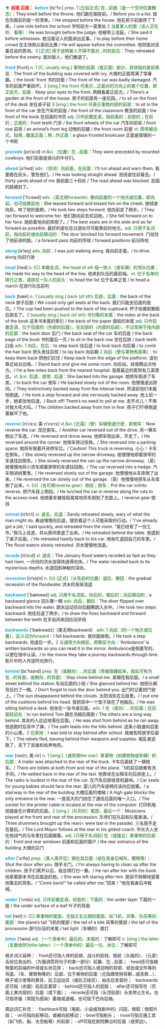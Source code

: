 ☀ <font color="red">**前面 后面：**</font>
<font color="sky blue">**before**</font> [bɪ'fɔ:] 
<font color="rgb(227, 108, 9)">prep. 1 [比较正式] 在…前面（是一个空间位置概念）：</font>They knelt before the throne. 他们跪在御座前。/ Before you is a list. 放在你面前的是一份清单。/ He stopped before the house. 他在房子前面停了下来。/ one mile before the school 学校前方一英里处 <font color="rgb(227, 108, 9)">2 当着某人的面（该人正在听、看等）：</font>He was brought before the judge. 他被带上法庭。/ She said it before witnesses. 她当着证人的面讲出这事。/ to play before their home crowd 在主场观众面前比赛 / He will appear before the committee. 他将面对该委员会的质询。<font color="rgb(227, 108, 9)">3 [正式] 用于说明某人不得不面对…时的反应：</font>They retreated before the enemy. 面对敌人，他们撤退了。

<font color="sky blue">**front**</font> [frʌnt] 
<font color="rgb(227, 108, 9)">n. 1 [C, usually sing.] 事物的前面（或正面）部分，具体指的是前表面：</font>The front of the building was covered with ivy. 大楼的正面爬满了常春藤。/ the book’ front 书的封面 / The front of the car was badly damaged. 汽车的前面严重损坏。<font color="rgb(227, 108, 9)">2 [sing.] the front 可表示…正面对的方向上的某个位置，即正前方，前面：</font>Keep your eyes to the front. 两眼看着正前方。/ There’s a garden at the front of the house. 房子的前面有一座花园。/ to sit on the front of the desk 坐在桌子前 <font color="rgb(227, 108, 9)">3 [sing.] the front 可表示事物内部的前部：</font>to sit in the front of the car 坐在汽车的前座 / the front of the classroom 教室的前面 / the front of the book 在前面的书页 <font color="rgb(227, 108, 9)">adj. 只作前置定语，指前面的；前部的；在前的；正面的：</font>front teeth 门牙 / the front wheels of the car 汽车的前轮 / front row 前排 / an animal’s front leg 动物的前腿 / the front room 前屋 <font color="rgb(227, 108, 9)">vt. 常用被动式，指用…覆盖正面；用…作正面：</font>a glass-fronted bookcase 正面是玻璃的一个书柜    
           
<font color="sky blue">**precede**</font> [prɪˈsi:d]
<font color="rgb(227, 108, 9)">vt.&vi.（位置）在…前面：</font>They were preceded by mounted cowboys. 他们前面是骑马的牛仔们。

<font color="sky blue">**ahead**</font> [ə'hed] 
<font color="rgb(227, 108, 9)">adv.（空间）向前面，在前面：</font>I’ll run ahead and warn them. 我要跑在前头，警告他们。/ He was looking straight ahead. 他径直往前看去。/ thirty yards ahead of me 我前面三十码处 / The road ahead was blocked. 前面的路被封了。 

<font color="sky blue">**forward**</font> ['fɔ:wəd] 
<font color="rgb(227, 108, 9)">adv.（英尤用forwards）朝向前面的一个地点或位置，即向前。也可指靠前地：</font>She leaned forward and kissed him on the cheek. 她倾身向前，吻了他的面颊。/ He took two steps forward. 他向前走了两步。/ They ran forward to welcome her. 他们跑向前去欢迎她。/ She fell forward on to her face. 她脸着地向前摔倒了。/ The best seats are in the aisle and as far forward as possible. 最好的座位在过道处尽可能靠前的地方。<font color="rgb(227, 108, 9)">adj. 只用于名词前，指向前的或向前移动的：</font>The door blocked his forward movement. 门挡住了他前进的路。/ a forward pass 向前的传球 / forward positions 前沿阵地

<font color="sky blue">**along**</font> [ə'lɒŋ] 
<font color="rgb(227, 108, 9)">adv. 向前：</font>I was just walking along. 我向前走着。/ to drive along 向前行驶

<font color="sky blue">**head**</font> [hed] 
<font color="rgb(227, 108, 9)">n. [C] 单数名词，the head of sth 指一排人（或车辆）的领头位置：</font>He made his way to the head of the line. 他来到队伍的最前端。<font color="rgb(227, 108, 9)">vt. 位于名单的排行之首，或排在一队人的前头：</font>to head the list 位于名单之首 / to head a march 在游行队伍前列

<font color="sky blue">**back**</font> [bæk] 
<font color="rgb(227, 108, 9)">n. 1 [usually sing.] back (of sth) 后部，后面：</font>the back of the neck 脖子后部 / We could only get seats at the back. 我们只能坐后面的座位。/ The cup had been pushed to the back of the cupboard. 杯子给推到橱柜后部去了。<font color="rgb(227, 108, 9)">2 [usually sing.] back (of sth) 书刊等的末尾：</font>the index at the back of the book 这本书末尾的索引 / the back of the paper 报纸的末尾 <font color="rgb(227, 108, 9)">adj. 只作前置定语，位于后面的（外部的后面），在后部的（内部的后部），不过常用于指内部的后部：</font>the back door 后门 / the back seat of the car 车的后座 / the back page of the book 书的最后一页 / to sit in the back row 坐在后排 / back teeth 臼齿 <font color="rgb(227, 108, 9)">adv. 1 向后，在后：</font>to step back 往后退 / to look back 向后看 / to comb the hair back 把头发往后梳 / to lay back 向后躺 <font color="rgb(227, 108, 9)">2 向后（使与某物有距离）：</font>to keep them back 把他们拦住 / Keep back from the edge of the platform. 请勿靠近站台边缘。/ Stand back and give me some room. 向后站，给我腾出点地方。/ I’m a few miles back from the nearest hospital. 我离最近的医院有几英里远。<font color="rgb(227, 108, 9)">vt.＆vi. 后退，或使…后退：</font>She backed into the garage. 她把车倒进了车库。/ to back the car 倒车 / He backed slowly out of the room. 他慢慢退出房间。/ They instinctively backed away from the intense heat. 热浪前他们本能地倒退。/ He took a step forward and she nervously backed away. 他上前一步，她紧张地后退。/ Back off! There’s no need to yell at me. 走开点儿！不用对我大吼大叫。/ The children backed away from him in fear. 孩子们吓得倒退着躲开了他。
        
<font color="sky blue">**reverse**</font> [rɪˈvɜ:s; 美 rɪˈvɜ:rs]
<font color="rgb(227, 108, 9)">vt.&vi. [尤英]（使）车辆倒退行驶，即倒车：</font>Now reverse the car. 现在倒车。/ Another car reversed out of the drive. 另一辆车倒出了车道。/ He reversed and drove away. 他把车倒出来，开走了。/ He reversed around the corner. 他倒车转过拐角。/ She reversed into a parking space. 她将车倒着开进停车位。/ Caution! This truck is reversing. 小心！卡车在倒车。/ She slowly reversed up the narrow driveway. 她慢慢地顺着狭窄的车道往回倒车。/ She slowly reversed the van up the narrow driveway.（英）她慢慢地将小货车顺着狭窄的车道往回倒。/ The car reversed into a hedge. 汽车倒进树篱里。/ He reversed slowly out of the garage. 他慢慢地从车库倒了出来。/ He reversed the car slowly out of the garage.（英）他慢慢地把车从车库倒了出来。<font color="rgb(227, 108, 9)">n. [U]（也可用reverse gear）倒挡；倒车：</font>Put the car in/into reverse. 把汽车挂上倒挡。/ He lurched the car in reverse along the ruts to the access road. 他顺着车辙摇摇晃晃地将车倒到了支路上。/ reverse gear 倒挡

<font color="sky blue">**retreat**</font> [rɪˈtri:t]
<font color="rgb(227, 108, 9)">vi. 退去、后退：</font>Sandy retreated slowly, wary of what the man might do. 桑迪慢慢向后退，提防着这个人可能采取的行动。/ 'I've already got a job,' I said quickly, and retreated from the room. “我已经有了一份工作。”我马上说道，并从房间里退了出来。/ He retreated behind the table. 他退到了桌子后面。/ He retreated hastily back to his car. 他匆忙退回自己的车里。/ The flood waters slowly retreated. 洪水慢慢地消退。
           
<font color="sky blue">**recede**</font> [rɪˈsi:d]
<font color="rgb(227, 108, 9)">vi. 退去：</font>The January flood waters receded as fast as they had risen. 一月份的洪水涨得快退得也快。/ The water receded back to its mysterious depths. 水退回到神秘的深处。
           
<font color="sky blue">**recession**</font> [rɪˈseʃn]
<font color="rgb(227, 108, 9)">n. [U] [正式]（从先前的位置）退后、撤回：</font>the gradual recession of the floodwater 洪水的渐渐消退

<font color="sky blue">**backward**</font> ['bækwəd] 
<font color="rgb(227, 108, 9)">adj. 只用于名词前，向后的，朝后的；向后移动的：</font>a backward glance 回头瞥一眼 <font color="rgb(227, 108, 9)">adv. 向后，朝后：</font>The diver flipped over backward into the water. 跳水运动员向后翻腾跳入水中。/ He took two steps backward. 他往后退了两步。/ to draw the floss backward and forward between the teeth 在牙齿间来回拉动牙线  

<font color="sky blue">**backwards**</font> ['bækwədz]（美尤用backward）
<font color="rgb(227, 108, 9)">adv. 1 向后（的一个地方或位置），反义词为forward：</font>I fell backwards. 我仰面摔倒。/ He took a step backwards. 他退后一步。<font color="rgb(227, 108, 9)">2 与通常方向相反，即朝反方向：</font>‘Ambulance’ is written backwards so you can read it in the mirror. Ambulance是倒着写的，以便在镜中认读。/ In the movie they take a journey backwards through time. 影片中的人作逆时光旅行。

<font color="sky blue">**behind**</font> [bɪ'haɪnd] 
<font color="rgb(227, 108, 9)">prep. 在（或朝向）…的后面（常被隐藏起来，因此可称为在…的背面，或朝向…的背面）：</font>Stay close behind me. 紧跟在我后面。/ a small street behind the station 车站后面的小街 / She glanced behind her. 她扭头朝背后扫了一眼。/ Don’t forget to lock the door behind you. 出门时记着把门锁上。/ The sun disappeared behind the clouds. 太阳消失在云层里。/ I put one of the cushions behind his head. 我把其中一个垫子放在了他脑后。/ He was sitting behind a desk. 他坐在一张书桌后面。<font color="rgb(227, 108, 9)">adv. 1 在（或向）…的后面；在后面较远处：</font>to run behind Tom 跟在汤姆后面跑 / The others are a long way behind. 其余的人远远地落在后面。/ He was shot from behind as he ran away. 他逃跑时后背中了弹。/ The path leads into the hills behind. 这条小路通向后面的小山里。<font color="rgb(227, 108, 9)">2 在原地：</font>I was told to stay behind after school. 我被告知放学后留下。/ The rebels fled, leaving behind their weapons and supplies. 叛乱者逃跑了，丢下了武器和给养物资。
           
<font color="sky blue">**rear**</font> [rɪə(r); 美 rɪr]
<font color="rgb(227, 108, 9)">n. 1 [sing.]（通常用the rear）某事物（如建筑物或车辆）的后部：</font>A trailer was attached to the rear of the truck. 卡车后面挂了一辆拖车。/ There are toilets at both front and rear of the plane. 飞机前后舱都有洗手间。/ He settled back in the rear of the taxi. 他靠坐在出租车的后排座上。/ The radio is loudest in the rear of the car. 在汽车后部收音机最响。/ Car seats for young babies should face the rear. 婴儿的汽车座椅应该向后放置。/ a stairway in the rear of the building 大楼后面的楼梯 / A high gate blocks the only entrance to the rear. 一座高大的门挡住了通往后面的唯一入口。/ The socket for the printer cable is located at the rear of the computer. 打印机电缆插座在计算机的后面。<font color="rgb(227, 108, 9)">2 [sing.]（队列的）尾部，最后一个：</font>Musicians played at the front and rear of the procession. 乐师们在队前和队尾表演。/ Three drummers brought up the rear(= were last in the parade). 三名鼓手走在最后。/ The Lord Mayor follows at the rear in his gilded coach. 市长大人坐在他阔气的马车里在后面跟着。<font color="rgb(227, 108, 9)">adj. [只用于名词前] 在（或接近）某事物的后部的：</font>front and rear windows 前面和后面的窗户 / the rear entrance of the building 大楼的后门

<font color="sky blue">**after**</font> ['ɑːftə] 
<font color="rgb(227, 108, 9)">prep.（某人离开后）跟在其后面（或在其身后喊叫、瞪眼等）：</font>Shut the door after you. 随手关门。/ I’m always having to clean up after the children. 孩子们离开以后，我总得打扫一番。/ He ran after her with the book. 他拿着那本书在后面追赶她。/ She was left staring after him. 她目不转睛地望着他离去的背影。/ “Come back!” he called after me.“回来！”他在我身后冲我喊。

<font color="sky blue">**under**</font> ['ʌndə] 
<font color="rgb(227, 108, 9)">adj. 只作前置定语，较低的；下面的：</font>the under layer 下面的一层 / the under surface of a leaf 叶子的背面

<font color="sky blue">**tail**</font> [teɪl] 
<font color="rgb(227, 108, 9)">n. [C] 某事物的尾部，尤指又长又细的尾部，如飞机、风筝、队伍等的尾部：</font>the plane’s tail 飞机的尾部 / the tail of a kite 风筝的尾部 / the tail of the procession 游行队伍的末尾 / tail light（车辆的）尾灯 

<font color="sky blue">**latter**</font> ['lætə] 
<font color="rgb(227, 108, 9)">adj.（一个清单中）最后的、末尾的：</font>了解即可 <font color="rgb(227, 108, 9)">n. [sing.] the latter（复数依然为the latter）（一个清单中的）最后一位、末位：</font>了解即可

相关词义延伸：
· front还可指人体的前部、战斗的前线、报纸（头版的）、（元音）舌前位发出的、（为强调而将句子的某一部分）前置、在…前面；
· head还可指植物茎的前端的叶球或头状花序；
· back还可指人或动物的背部、纸张或文件等的背面、（车、建筑物等的）后部、位于某物的后面（尤指建筑物背朝…或背靠…）、椅子或沙发等的靠背、后卫运动员（或后卫球员）、由舌后发音的；
· backwards还可指（衣服）前后反着穿；
· behind还可指人的屁股；
· after还可指写在（页面上某内容的）后面（或下面）；
· recede还可指（头顶前部）头发停止生长。也可指牙龈（常因为感染）萎缩或退缩。也可指下巴向后缩。

周边词汇补充：
· flashback可指（电影、小说或戏剧中的）闪回，倒叙；倒叙片段；
· on可指向前移动，或被向前移动；
· bow可指船头；
· nose可指交通工具（如飞机、船、太空船等）的前部；
· off可指在剧院舞台的后面（或旁边）。
